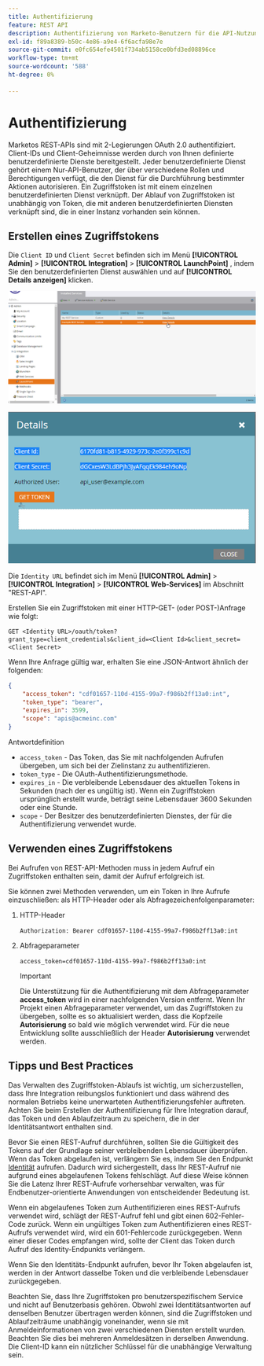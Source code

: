 ```yaml
---
title: Authentifizierung
feature: REST API
description: Authentifizierung von Marketo-Benutzern für die API-Nutzung.
exl-id: f89a8389-b50c-4e86-a9e4-6f6acfa98e7e
source-git-commit: e0fc654efe4501f734ab5158ce0bfd3ed08896ce
workflow-type: tm+mt
source-wordcount: '588'
ht-degree: 0%

---
```


# Authentifizierung

Marketos REST-APIs sind mit 2-Legierungen OAuth 2.0 authentifiziert. Client-IDs und Client-Geheimnisse werden durch von Ihnen definierte benutzerdefinierte Dienste bereitgestellt. Jeder benutzerdefinierte Dienst gehört einem Nur-API-Benutzer, der über verschiedene Rollen und Berechtigungen verfügt, die den Dienst für die Durchführung bestimmter Aktionen autorisieren. Ein Zugriffstoken ist mit einem einzelnen benutzerdefinierten Dienst verknüpft. Der Ablauf von Zugriffstoken ist unabhängig von Token, die mit anderen benutzerdefinierten Diensten verknüpft sind, die in einer Instanz vorhanden sein können.

## Erstellen eines Zugriffstokens

Die `Client ID` und `Client Secret` befinden sich im Menü **[!UICONTROL Admin]** > **[!UICONTROL Integration]** > **[!UICONTROL LaunchPoint]** , indem Sie den benutzerdefinierten Dienst auswählen und auf **[!UICONTROL Details anzeigen]** klicken.

![REST-Dienstdetails abrufen](assets/authentication-service-view-details.png)

![Startpunkt-Anmeldedaten](assets/admin-launchpoint-credentials.png)

Die `Identity URL` befindet sich im Menü **[!UICONTROL Admin]** > **[!UICONTROL Integration]** > **[!UICONTROL Web-Services]** im Abschnitt &quot;REST-API&quot;.

Erstellen Sie ein Zugriffstoken mit einer HTTP-GET- (oder POST-)Anfrage wie folgt:

```
GET <Identity URL>/oauth/token?grant_type=client_credentials&client_id=<Client Id>&client_secret=<Client Secret>
```

Wenn Ihre Anfrage gültig war, erhalten Sie eine JSON-Antwort ähnlich der folgenden:

```json
{
    "access_token": "cdf01657-110d-4155-99a7-f986b2ff13a0:int",
    "token_type": "bearer",
    "expires_in": 3599,
    "scope": "apis@acmeinc.com"
}
```

Antwortdefinition

- `access_token` - Das Token, das Sie mit nachfolgenden Aufrufen übergeben, um sich bei der Zielinstanz zu authentifizieren.
- `token_type` - Die OAuth-Authentifizierungsmethode.
- `expires_in` - Die verbleibende Lebensdauer des aktuellen Tokens in Sekunden (nach der es ungültig ist). Wenn ein Zugriffstoken ursprünglich erstellt wurde, beträgt seine Lebensdauer 3600 Sekunden oder eine Stunde.
- `scope` - Der Besitzer des benutzerdefinierten Dienstes, der für die Authentifizierung verwendet wurde.

## Verwenden eines Zugriffstokens

Bei Aufrufen von REST-API-Methoden muss in jedem Aufruf ein Zugriffstoken enthalten sein, damit der Aufruf erfolgreich ist.

Sie können zwei Methoden verwenden, um ein Token in Ihre Aufrufe einzuschließen: als HTTP-Header oder als Abfragezeichenfolgenparameter:

1. HTTP-Header

   `Authorization: Bearer cdf01657-110d-4155-99a7-f986b2ff13a0:int`

1. Abfrageparameter

   `access_token=cdf01657-110d-4155-99a7-f986b2ff13a0:int`

   >[!IMPORTANT]
   >
   >Die Unterstützung für die Authentifizierung mit dem Abfrageparameter **access_token** wird in einer nachfolgenden Version entfernt. Wenn Ihr Projekt einen Abfrageparameter verwendet, um das Zugriffstoken zu übergeben, sollte es so aktualisiert werden, dass die Kopfzeile **Autorisierung** so bald wie möglich verwendet wird. Für die neue Entwicklung sollte ausschließlich der Header **Autorisierung** verwendet werden.

## Tipps und Best Practices

Das Verwalten des Zugriffstoken-Ablaufs ist wichtig, um sicherzustellen, dass Ihre Integration reibungslos funktioniert und dass während des normalen Betriebs keine unerwarteten Authentifizierungsfehler auftreten. Achten Sie beim Erstellen der Authentifizierung für Ihre Integration darauf, das Token und den Ablaufzeitraum zu speichern, die in der Identitätsantwort enthalten sind.

Bevor Sie einen REST-Aufruf durchführen, sollten Sie die Gültigkeit des Tokens auf der Grundlage seiner verbleibenden Lebensdauer überprüfen. Wenn das Token abgelaufen ist, verlängern Sie es, indem Sie den Endpunkt [Identität](https://developer.adobe.com/marketo-apis/api/identity/#tag/Identity/operation/identityUsingGET) aufrufen. Dadurch wird sichergestellt, dass Ihr REST-Aufruf nie aufgrund eines abgelaufenen Tokens fehlschlägt. Auf diese Weise können Sie die Latenz Ihrer REST-Aufrufe vorhersehbar verwalten, was für Endbenutzer-orientierte Anwendungen von entscheidender Bedeutung ist.

Wenn ein abgelaufenes Token zum Authentifizieren eines REST-Aufrufs verwendet wird, schlägt der REST-Aufruf fehl und gibt einen 602-Fehler-Code zurück. Wenn ein ungültiges Token zum Authentifizieren eines REST-Aufrufs verwendet wird, wird ein 601-Fehlercode zurückgegeben. Wenn einer dieser Codes empfangen wird, sollte der Client das Token durch Aufruf des Identity-Endpunkts verlängern.

Wenn Sie den Identitäts-Endpunkt aufrufen, bevor Ihr Token abgelaufen ist, werden in der Antwort dasselbe Token und die verbleibende Lebensdauer zurückgegeben.

Beachten Sie, dass Ihre Zugriffstoken pro benutzerspezifischem Service und nicht auf Benutzerbasis gehören. Obwohl zwei Identitätsantworten auf denselben Benutzer übertragen werden können, sind die Zugriffstoken und Ablaufzeiträume unabhängig voneinander, wenn sie mit Anmeldeinformationen von zwei verschiedenen Diensten erstellt wurden. Beachten Sie dies bei mehreren Anmeldesätzen in derselben Anwendung. Die Client-ID kann ein nützlicher Schlüssel für die unabhängige Verwaltung sein.
